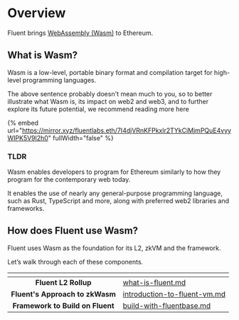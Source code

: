 # Overview

Fluent brings [WebAssembly (Wasm)](https://webassembly.org/) to Ethereum.

## What is Wasm?

Wasm is a low-level, portable binary format and compilation target for high-level programming languages.

The above sentence probably doesn't mean much to you, so to better illustrate what Wasm is, its impact on web2 and web3, and to further explore its future potential, we recommend reading more here&#x20;

{% embed url="https://mirror.xyz/fluentlabs.eth/7I4djVRnKFPkxlr2TYkCiMjmPQuE4vyyWIPK5V9l2h0" fullWidth="false" %}

### TLDR

Wasm enables developers to program for Ethereum similarly to how they program for the contemporary web today.&#x20;

It enables the use of nearly any general-purpose programming language, such as Rust, TypeScript and more, along with preferred web2 libraries and frameworks.

## How does Fluent use Wasm?

Fluent uses Wasm as the foundation for its L2, zkVM and the framework.&#x20;

Let’s walk through each of these components.



<table data-column-title-hidden data-view="cards"><thead><tr><th align="center"></th><th data-hidden data-card-target data-type="content-ref"></th></tr></thead><tbody><tr><td align="center"><strong>Fluent L2 Rollup</strong></td><td><a href="introduction/what-is-fluent.md">what-is-fluent.md</a></td></tr><tr><td align="center"><strong>Fluent's Approach to zkWasm</strong></td><td><a href="introduction/introduction-to-fluent-vm.md">introduction-to-fluent-vm.md</a></td></tr><tr><td align="center"><strong>Framework to Build on Fluent</strong></td><td><a href="introduction/build-with-fluentbase.md">build-with-fluentbase.md</a></td></tr></tbody></table>

### &#x20;<a href="#introduction" id="introduction"></a>
